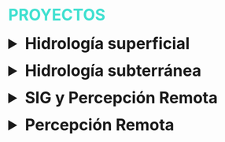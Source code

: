 # <span style="color: turquoise; font-size: 2rem; text-transform: uppercase;">Proyectos</span>

<style>
  details {
    margin-top: 1rem;
  }
  summary {
    font-size: 2rem; /* Tamaño de fuente de los títulos */
    font-weight: bold;
  }
  details p, details h2 {
    font-size: 1.5rem; /* Tamaño de fuente del contenido */
  }
  .gray-text {
    color: gray; /* Color gris para las palabras Herramientas y Resultado */
  }
</style>

<details>
  <summary>Hidrología superficial</summary>
  
  ## Proyecto 1: Modelado de Cuencas Hidrográficas
  <span class="gray-text"><strong>Herramientas:</strong></span> ArcGIS, HEC-HMS, AutoCAD
  <br>
  <span class="gray-text"><strong>Resultado:</strong></span>
  <br>
  <img src="path/to/your/project1.jpg" alt="Proyecto 1">

  ## Proyecto 2: Análisis de Precipitaciones
  <span class="gray-text"><strong>Herramientas:</strong></span> QGIS, Python, Excel
  <br>
  <span class="gray-text"><strong>Resultado:</strong></span>
  <br>
  <img src="path/to/your/project2.jpg" alt="Proyecto 2">

  ## Proyecto 3: Gestión de Recursos Hídricos
  <span class="gray-text"><strong>Herramientas:</strong></span> EPANET, R, Matlab
  <br>
  <span class="gray-text"><strong>Resultado:</strong></span>
  <br>
  <img src="path/to/your/project3.jpg" alt="Proyecto 3">
</details>

<details>
  <summary>Hidrología subterránea</summary>
  
  ## Proyecto 1: Gestor de Tareas
  El proyecto "Gestor de Tareas" es una aplicación web desarrollada como parte de un proyecto personal. El objetivo principal del proyecto es ayudar a los usuarios a organizar y gestionar sus tareas diarias de manera eficiente.

  Para 

  <span class="gray-text"><strong>Herramientas:</strong></span> HTML, CSS, JavaScript, React
  <br>
  <span class="gray-text"><strong>Resultado:</strong></span>
  <br>
  <img src="path/to/your/project1.jpg" alt="Proyecto 1">

  [Ver PDF del Proyecto 1](pdf/project1.pdf)
</details>

<details>
  <summary>SIG y Percepción Remota</summary>
  
  ## Proyecto 1: Sistema de Gestión de Inventarios
  El proyecto "Sistema de Gestión de Inventarios" es una aplicación desarrollada para una pequeña empresa como parte de un proyecto profesional. El objetivo del proyecto es ayudar a la empresa a gestionar su inventario de manera más eficiente.

  Desarrollé .

  <span class="gray-text"><strong>Herramientas:</strong></span> PHP, MySQL, Bootstrap
  <br>
  <span class="gray-text"><strong>Resultado:</strong></span>
  <br>
  <img src="path/to/your/project3.jpg" alt="Proyecto 3">

  [Ver PDF del Proyecto 3](pdf/project3.pdf)
</details>

<details>
  <summary>Percepción Remota</summary>
  
  <!-- Aquí puedes agregar más proyectos relacionados con Percepción Remota -->
</details>
 
